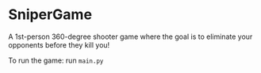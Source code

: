 # SniperGame

A 1st-person 360-degree shooter game where the goal is to eliminate your opponents before they kill you!

To run the game: run `main.py`

